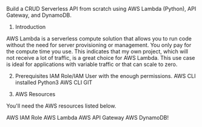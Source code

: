 Build a CRUD Serverless API from scratch using AWS Lambda (Python), API Gateway, and DynamoDB.
1. Introduction

AWS Lambda is a serverless compute solution that allows you to run code without the need for server provisioning or management. You only pay for the compute time you use. This indicates that my own project, which will not receive a lot of traffic, is a great choice for AWS Lambda. This use case is ideal for applications with variable traffic or that can scale to zero.

2. Prerequisites
IAM Role/IAM User with the enough permissions.
AWS CLI installed
Python3
AWS CLI
GIT

3. AWS Resources

You'll need the AWS resources listed below.

AWS IAM Role
AWS Lambda
AWS API Gateway
AWS DynamoDB!

